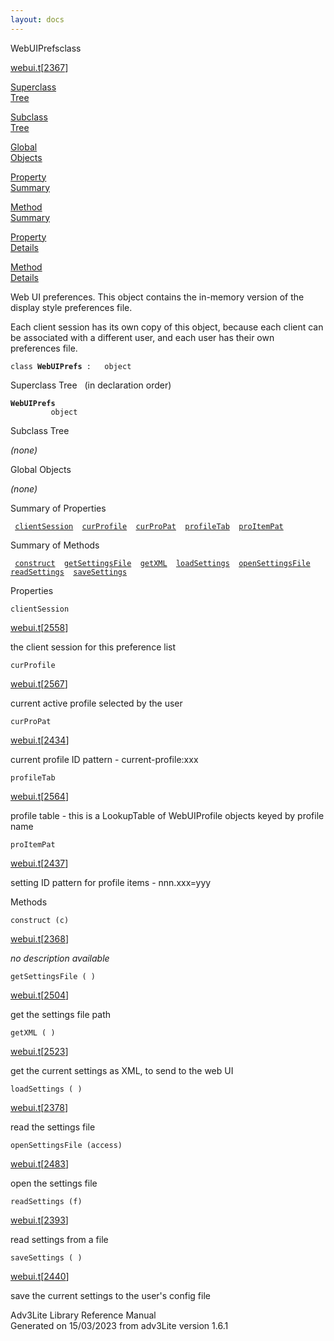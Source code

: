 ```yaml
---
layout: docs
---
```

<span class="title">WebUIPrefs</span><span class="type">class</span>

[webui.t](../file/webui.t.html)\[[2367](../source/webui.t.html#2367)\]

[Superclass  
Tree](#_SuperClassTree_)

[Subclass  
Tree](#_SubClassTree_)

[Global  
Objects](#_ObjectSummary_)

[Property  
Summary](#_PropSummary_)

[Method  
Summary](#_MethodSummary_)

[Property  
Details](#_Properties_)

[Method  
Details](#_Methods_)

<div class="fdesc">

Web UI preferences. This object contains the in-memory version of the
display style preferences file.

Each client session has its own copy of this object, because each client
can be associated with a different user, and each user has their own
preferences file.

`class `**`WebUIPrefs`**` :   object`

</div>

<span id="_SuperClassTree_"></span>

<div class="mjhd">

<span class="hdln">Superclass Tree</span>   (in declaration order)

</div>

**`WebUIPrefs`**  
`         object`  
<span id="_SubClassTree_"></span>

<div class="mjhd">

<span class="hdln">Subclass Tree</span>  

</div>

*(none)* <span id="_ObjectSummary_"></span>

<div class="mjhd">

<span class="hdln">Global Objects</span>  

</div>

*(none)* <span id="_PropSummary_"></span>

<div class="mjhd">

<span class="hdln">Summary of Properties</span>  

</div>

` `[`clientSession`](#clientSession)`  `[`curProfile`](#curProfile)`  `[`curProPat`](#curProPat)`  `[`profileTab`](#profileTab)`  `[`proItemPat`](#proItemPat)`  `

<span id="_MethodSummary_"></span>

<div class="mjhd">

<span class="hdln">Summary of Methods</span>  

</div>

` `[`construct`](#construct)`  `[`getSettingsFile`](#getSettingsFile)`  `[`getXML`](#getXML)`  `[`loadSettings`](#loadSettings)`  `[`openSettingsFile`](#openSettingsFile)`  `[`readSettings`](#readSettings)`  `[`saveSettings`](#saveSettings)`  `

<span id="_Properties_"></span>

<div class="mjhd">

<span class="hdln">Properties</span>  

</div>

<span id="clientSession"></span>

`clientSession`

[webui.t](../file/webui.t.html)\[[2558](../source/webui.t.html#2558)\]

<div class="desc">

the client session for this preference list

</div>

<span id="curProfile"></span>

`curProfile`

[webui.t](../file/webui.t.html)\[[2567](../source/webui.t.html#2567)\]

<div class="desc">

current active profile selected by the user

</div>

<span id="curProPat"></span>

`curProPat`

[webui.t](../file/webui.t.html)\[[2434](../source/webui.t.html#2434)\]

<div class="desc">

current profile ID pattern - current-profile:xxx

</div>

<span id="profileTab"></span>

`profileTab`

[webui.t](../file/webui.t.html)\[[2564](../source/webui.t.html#2564)\]

<div class="desc">

profile table - this is a LookupTable of WebUIProfile objects keyed by
profile name

</div>

<span id="proItemPat"></span>

`proItemPat`

[webui.t](../file/webui.t.html)\[[2437](../source/webui.t.html#2437)\]

<div class="desc">

setting ID pattern for profile items - nnn.xxx=yyy

</div>

<span id="_Methods_"></span>

<div class="mjhd">

<span class="hdln">Methods</span>  

</div>

<span id="construct"></span>

`construct (c)`

[webui.t](../file/webui.t.html)\[[2368](../source/webui.t.html#2368)\]

<div class="desc">

*no description available*

</div>

<span id="getSettingsFile"></span>

`getSettingsFile ( )`

[webui.t](../file/webui.t.html)\[[2504](../source/webui.t.html#2504)\]

<div class="desc">

get the settings file path

</div>

<span id="getXML"></span>

`getXML ( )`

[webui.t](../file/webui.t.html)\[[2523](../source/webui.t.html#2523)\]

<div class="desc">

get the current settings as XML, to send to the web UI

</div>

<span id="loadSettings"></span>

`loadSettings ( )`

[webui.t](../file/webui.t.html)\[[2378](../source/webui.t.html#2378)\]

<div class="desc">

read the settings file

</div>

<span id="openSettingsFile"></span>

`openSettingsFile (access)`

[webui.t](../file/webui.t.html)\[[2483](../source/webui.t.html#2483)\]

<div class="desc">

open the settings file

</div>

<span id="readSettings"></span>

`readSettings (f)`

[webui.t](../file/webui.t.html)\[[2393](../source/webui.t.html#2393)\]

<div class="desc">

read settings from a file

</div>

<span id="saveSettings"></span>

`saveSettings ( )`

[webui.t](../file/webui.t.html)\[[2440](../source/webui.t.html#2440)\]

<div class="desc">

save the current settings to the user's config file

</div>

<div class="ftr">

Adv3Lite Library Reference Manual  
Generated on 15/03/2023 from adv3Lite version 1.6.1

</div>
